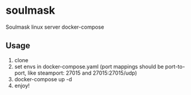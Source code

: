 # soulmask
Soulmask linux server docker-compose
## Usage
1. clone
2. set envs in docker-compose.yaml (port mappings should be port-to-port, like steamport: 27015 and 27015:27015/udp)
3. docker-compose up -d
4. enjoy!